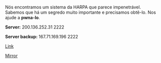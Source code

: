 
Nós encontramos um sistema da HARPA que parece impenetrável. Sabemos que há um segredo muito importante e precisamos obtê-lo. Nos ajude a **pwna-lo**.

**Server:** 200.136.252.31 2222

**Server backup:** 167.71.169.196 2222

[Link](https://cloud.ufscar.br:8080/v1/AUTH_c93b694078064b4f81afd2266a502511/static.pwn2win.party/full_troll_1700da176669cce25d20212febf45903e873ca3be6036401077a79f79e2ebf35.tar.gz)

[Mirror](https://static.pwn2win.party/full_troll_1700da176669cce25d20212febf45903e873ca3be6036401077a79f79e2ebf35.tar.gz)
